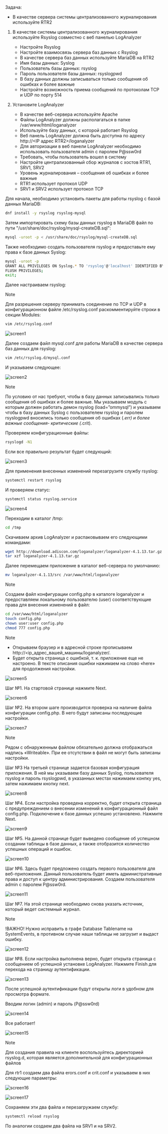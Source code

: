 Задача:
 - В качестве сервера системы централизованного журналирования используйте RTR2
 1. В качестве системы централизованного журналирования используйте Rsyslog совместно с веб панелью LogAnalyzer
    - Настройте Rsyslog
    - Настройте взаимосвязь сервера баз данных с Rsyslog
    - В качестве сервера баз данных используйте MariaDB на RTR2
    - Имя базы данных: Syslog
    - Пользователь базы данных: rsyslog
    - Пароль пользователя базы данных: rsyslogpwd
    - В базу данных должны записываться только сообщения об ошибках и более важные
    - Настройте возможность приема сообщений по протоколам TCP и UDP по порту 514

 2. Установите LogAnalyzer
    - В качестве веб-сервера используйте Apache
    - Файлы LogAnalyzer должны располагаться в папке /var/www/html/loganalyzer
    - Используйте базу данных, с которой работает Rsyslog
    - Веб панель LogAnalyzer должна быть доступна по адресу http://<IP адрес RTR2>/loganalyzer
    - Для авторизации в веб панели LogAnalyzer необходимо использовать пользователя admin с паролем P@ssw0rd
    - Требовать, чтобы пользователь вошел в систему
    - Настройте централизованный сбор журналов с хостов RTR1, SRV1, SRV2
    - Уровень журналирования – сообщения об ошибках и более важные
    - RTR1 использует протокол UDP
    - SRV1 и SRV2 использует протокол TCP


Для начала, необходимо установить пакеты для работы rsyslog с базой данных MariaDB:

```bash
dnf install -y rsyslog rsyslog-mysql
```

Затем импортировать схему базы данных rsyslog в MariaDB файл по пути "/usr/share/doc/rsyslog/mysql-createDB.sql":

```bash
mysql -uroot -p < /usr/share/doc/rsyslog/mysql-createDB.sql
```

Также необходимо создать пользователя rsyslog и предоставьте ему права к базе данных Syslog:

```bash
mysql -uroot -p
GRANT ALL PRIVILEGES ON Syslog.* TO 'rsyslog'@'localhost' IDENTIFIED BY 'rsyslogpwd';
FLUSH PRIVILEGES;
exit;
```

Далее настраиваем rsyslog:

>[!NOTE]
>Для разрешения серверу принимать соединение по TCP и UDP в конфигурационном файле /etc/rsyslog.conf раскомментируйте строки в секции Modules:

```bash
vim /etc/rsyslog.conf 
```

![screen1](https://github.com/zurabchiks/SPb-RCH2024/blob/main/RedOS/Pic/44.png)

Далее создаем файл mysql.conf для работы MariaDB в качестве сервера баз данных для rsyslog:

```bash
vim /etc/rsyslog.d/mysql.conf
```

И указываем следующее:

![screen2](https://github.com/zurabchiks/SPb-RCH2024/blob/main/RedOS/Pic/45.png)

>[!NOTE]
>По условию от нас требуют, чтобы в базу данных записывались только сообщения об ошибках и более важные. Мы указываем модуль с которым должен работать демон rsyslog (load=”ommysql”) и указываем чтобы в базу данных Syslog с пользователем rsyslog и паролем rsyslogpwd вносились только сообщения об ошибках (*.err) и более важные сообщения- критические (*.crit).

Проверяем конфигурационные файлы:

```bash
rsyslogd -N1
```

Если все правильно результат будет следующий:

![screen3](https://github.com/zurabchiks/SPb-RCH2024/blob/main/RedOS/Pic/46.png)

Для применения внесенных изменений перезагрузите службу rsyslog:

```bash
systemctl restart rsyslog
```

И проверяем статус:

```bash
systemctl status rsyslog.service
```

![screen4](https://github.com/zurabchiks/SPb-RCH2024/blob/main/RedOS/Pic/47.png)

Переходим в каталог /tmp:

```bash
cd /tmp
```

Скачиваем архив LogAnalyzer и распаковываем его следующими командами:

```bash
wget http://download.adiscon.com/loganalyzer/loganalyzer-4.1.13.tar.gz
tar xzf loganalyzer-4.1.13.tar.gz
```

Далее перемещаем приложение в каталог веб-сервера по умолчанию:

```bash
mv loganalyzer-4.1.13/src /var/www/html/loganalyzer
```

>[!NOTE]
>Создаем файл конфигурации config.php в каталоге loganalyzer и предоставляем локальному пользователю (user) соответствующие права для внесения изменений в файл:

```bash
cd /var/www/html/loganalyzer
touch config.php
chown user:user config.php
chmod 777 config.php
```

>[!NOTE]
> - Открываем браузер и в адресной строке прописываем http://<ip_адрес_вашей_машины/loganalyzer/. 
> - Будет открыта страница с ошибкой, т. к. приложение еще не настроено. В тексте описания ошибки нажимаем на слово «here» для продолжения настройки.

![screen5](https://github.com/zurabchiks/SPb-RCH2024/blob/main/RedOS/Pic/48.png)

Шаг №1. На стартовой странице нажмите Next.

![screen6](https://github.com/zurabchiks/SPb-RCH2024/blob/main/RedOS/Pic/49.png)

Шаг №2. На втором шаге производится проверка на наличие файла конфигурации config.php. В него будут записаны последующие настройки. 

![screen7](https://github.com/zurabchiks/SPb-RCH2024/blob/main/RedOS/Pic/50.png)

>[!NOTE]
>Рядом с обнаруженным файлом обязательно должна отображаться надпись «Writeable». При ее отсутствии в файл не могут быть записаны настройки.

Шаг №3 На третьей странице задается базовая конфигурация приложения. В ней мы указываем базу данных Syslog, пользователя rsyslog и пароль rsyslogpwd, в указанных местах нажимаем конпку yes, затем нажимаем кнопку next.

![screen8](https://github.com/zurabchiks/SPb-RCH2024/blob/main/RedOS/Pic/51.png)

Шаг №4. Если настройка проведена корректно, будет открыта страница с предупреждением о внесении изменений в конфигурационный файл config.php. Подключение к базе данных успешно установлено. Нажмите Next.

![screen9](https://github.com/zurabchiks/SPb-RCH2024/blob/main/RedOS/Pic/52.png)

Шаг №5. На данной странице будет выведено сообщение об успешном создании таблицы в базе данных, а также отобразится количество успешных операций и ошибок.

![screen10](https://github.com/zurabchiks/SPb-RCH2024/blob/main/RedOS/Pic/53.png)

Шаг №6. Здесь будет предложено создать первого пользователя для веб-приложения. Данный пользователь будет иметь административные права и доступ к центру администрирования. Создаем пользователя admin с паролем P@ssw0rd.

![screen11](https://github.com/zurabchiks/SPb-RCH2024/blob/main/RedOS/Pic/54.png)

Шаг №7. На этой странице необходимо снова указать источник, который ведет системный журнал.

>[!NOTE]
>!ВАЖНО! Нужно исправить в графе Database Tablename на SystemEvents, в противном случае наши таблицы не загрузит и выдаст ошибку.

![screen12](https://github.com/zurabchiks/SPb-RCH2024/blob/main/RedOS/Pic/55.png)

Шаг №8. Если настройка выполнена верно, будет открыта страница с сообщением об успешной установке LogAnalyzer. Нажмите Finish для перехода на страницу аутентификации.

![screen13](https://github.com/zurabchiks/SPb-RCH2024/blob/main/RedOS/Pic/56.png)

После успешной аутентификации будут открыты логи в удобном для просмотра формате.

Вводим логин (admin) и пароль (P@ssw0rd) 

![screen14](https://github.com/zurabchiks/SPb-RCH2024/blob/main/RedOS/Pic/57.png)

Все работает!

![screen15](https://github.com/zurabchiks/SPb-RCH2024/blob/main/RedOS/Pic/58.png)

>[!NOTE]
>Для создания правила на клиенте воспользуйтесь директорией rsyslog.d, которая является дополнительной для конфигурационных файлов

Для rtr1 создаем два файла erors.conf и crit.conf и указываем в них следующие параметры:

![screen16](https://github.com/zurabchiks/SPb-RCH2024/blob/main/RedOS/Pic/59.png)

![screen17](https://github.com/zurabchiks/SPb-RCH2024/blob/main/RedOS/Pic/60.png)

Сохраняем эти два файла и перезагружаем службу:

```bash
systemctl reload rsyslog 
```

По аналогии создаем два файла на SRV1 и на SRV2.